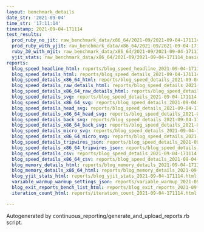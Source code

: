 ```yaml
---
layout: benchmark_details
date_str: '2021-09-04'
time_str: '17:11:14'
timestamp: 2021-09-04-171114
test_results:
  prod_ruby_no_jit: raw_benchmark_data/x86_64/2021-09/2021-09-04-171114_basic_benchmark_prod_ruby_no_jit.json
  prod_ruby_with_yjit: raw_benchmark_data/x86_64/2021-09/2021-09-04-171114_basic_benchmark_prod_ruby_with_yjit.json
  ruby_30_with_mjit: raw_benchmark_data/x86_64/2021-09/2021-09-04-171114_basic_benchmark_ruby_30_with_mjit.json
  yjit_stats: raw_benchmark_data/x86_64/2021-09/2021-09-04-171114_basic_benchmark_yjit_stats.json
reports:
  blog_speed_headline_html: reports/blog_speed_headline_2021-09-04-171114.html
  blog_speed_details_html: reports/blog_speed_details_2021-09-04-171114.html
  blog_speed_details_x86_64_html: reports/blog_speed_details_2021-09-04-171114.x86_64.html
  blog_speed_details_raw_details_html: reports/blog_speed_details_2021-09-04-171114.raw_details.html
  blog_speed_details_x86_64_raw_details_html: reports/blog_speed_details_2021-09-04-171114.x86_64.raw_details.html
  blog_speed_details_svg: reports/blog_speed_details_2021-09-04-171114.svg
  blog_speed_details_x86_64_svg: reports/blog_speed_details_2021-09-04-171114.x86_64.svg
  blog_speed_details_head_svg: reports/blog_speed_details_2021-09-04-171114.head.svg
  blog_speed_details_x86_64_head_svg: reports/blog_speed_details_2021-09-04-171114.x86_64.head.svg
  blog_speed_details_back_svg: reports/blog_speed_details_2021-09-04-171114.back.svg
  blog_speed_details_x86_64_back_svg: reports/blog_speed_details_2021-09-04-171114.x86_64.back.svg
  blog_speed_details_micro_svg: reports/blog_speed_details_2021-09-04-171114.micro.svg
  blog_speed_details_x86_64_micro_svg: reports/blog_speed_details_2021-09-04-171114.x86_64.micro.svg
  blog_speed_details_tripwires_json: reports/blog_speed_details_2021-09-04-171114.tripwires.json
  blog_speed_details_x86_64_tripwires_json: reports/blog_speed_details_2021-09-04-171114.x86_64.tripwires.json
  blog_speed_details_csv: reports/blog_speed_details_2021-09-04-171114.csv
  blog_speed_details_x86_64_csv: reports/blog_speed_details_2021-09-04-171114.x86_64.csv
  blog_memory_details_html: reports/blog_memory_details_2021-09-04-171114.html
  blog_memory_details_x86_64_html: reports/blog_memory_details_2021-09-04-171114.x86_64.html
  blog_yjit_stats_html: reports/blog_yjit_stats_2021-09-04-171114.html
  variable_warmup_warmup_settings_json: reports/variable_warmup_2021-09-04-171114.warmup_settings.json
  blog_exit_reports_bench_list_html: reports/blog_exit_reports_2021-09-04-171114.bench_list.html
  iteration_count_html: reports/iteration_count_2021-09-04-171114.html

---
```

Autogenerated by continuous_reporting/generate_and_upload_reports.rb script.
